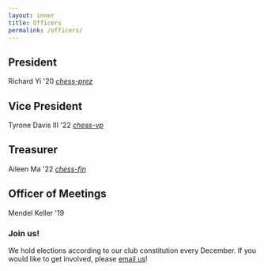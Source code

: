 ```yaml
---
layout: inner
title: Officers
permalink: /officers/
---
```


## President
Richard Yi '20
_[chess-prez](mailto:chess-prez@mit.edu)_

## Vice President
Tyrone Davis III '22
_[chess-vp](mailto:chess-vp@mit.edu)_

## Treasurer
Aileen Ma '22
_[chess-fin](mailto:chess-fin@mit.edu)_

## Officer of Meetings
Mendel Keller '19


### Join us!
We hold elections according to our club constitution every December. If you would like to get involved, please [email us](mailto:chess-exec@mit.edu)!
